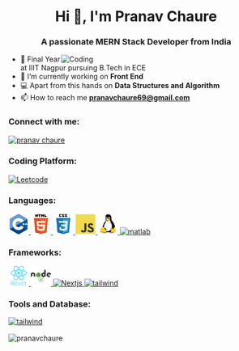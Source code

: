 <h1 align="center">Hi 👋, I'm Pranav Chaure</h1>
<h3 align="center">A passionate MERN Stack Developer from India</h3>
<img
  align="right"
  width="400"
  alt="Coding"
  src="https://i.pinimg.com/originals/09/c7/4c/09c74c130718ce11e07c2d16c558e116.gif"
/>

- 🏫 Final Year at IIIT Nagpur pursuing B.Tech in ECE
- 🔭 I’m currently working on **Front End**
- 💻 Apart from this hands on **Data Structures and Algorithm**
- 📫 How to reach me **pranavchaure69@gmail.com**

<h3 align="left">Connect with me:</h3>
<p align="left">
  <a href="https://www.linkedin.com/in/pranav-chaure-ab574722b/" target="blank">
    <img
      align="center"
      src="https://raw.githubusercontent.com/rahuldkjain/github-profile-readme-generator/master/src/images/icons/Social/linked-in-alt.svg"
      alt="pranav chaure"
      height="30"
      width="40"
  /></a>
  <h3 align="left">Coding Platform:</h3>
<p align="left">
  <a href="https://leetcode.com/u/Pranav0415/" target="blank">
    <img
      align="center"
      src = "https://www.svgrepo.com/show/306328/leetcode.svg"
      alt="Leetcode"
      height="30"
      width="40"
  /></a>
</p>
<h3 align="left">Languages:</h3>
  <a href="https://www.w3schools.com/cpp/" target="_blank" rel="noreferrer">
    <img
      src="https://raw.githubusercontent.com/devicons/devicon/master/icons/cplusplus/cplusplus-original.svg"
      alt="cplusplus"
      width="40"
      height="40"
    />
  </a>
   <a href="https://www.w3.org/html/" target="_blank" rel="noreferrer">
    <img
      src="https://raw.githubusercontent.com/devicons/devicon/master/icons/html5/html5-original-wordmark.svg"
      alt="html5"
      width="40"
      height="40"
    />
  </a>
  <a href="https://www.w3schools.com/css/" target="_blank" rel="noreferrer">
    <img
      src="https://raw.githubusercontent.com/devicons/devicon/master/icons/css3/css3-original-wordmark.svg"
      alt="css3"
      width="40"
      height="40"
    />
  </a>
   <a
    href="https://developer.mozilla.org/en-US/docs/Web/JavaScript"
    target="_blank"
    rel="noreferrer"
  >
  <img
      src="https://raw.githubusercontent.com/devicons/devicon/master/icons/javascript/javascript-original.svg"
      alt="javascript"
      width="40"
      height="40"
    />
  </a>
  <a href="https://www.linux.org/" target="_blank" rel="noreferrer">
    <img
      src="https://raw.githubusercontent.com/devicons/devicon/master/icons/linux/linux-original.svg"
      alt="linux"
      width="40"
      height="40"
    />
  </a>
  <a href="https://www.mathworks.com/" target="_blank" rel="noreferrer">
    <img
      src="https://upload.wikimedia.org/wikipedia/commons/2/21/Matlab_Logo.png"
      alt="matlab"
      width="40"
      height="40"
    />
  </a>
</p>
  <h3 align="left">Frameworks:</h3>
    <a href="https://reactjs.org/" target="_blank" rel="noreferrer">
    <img
      src="https://raw.githubusercontent.com/devicons/devicon/master/icons/react/react-original-wordmark.svg"
      alt="react"
      width="40"
      height="40"
    />
  </a>
    <a href="https://nodejs.org" target="_blank" rel="noreferrer">
    <img
      src="https://raw.githubusercontent.com/devicons/devicon/master/icons/nodejs/nodejs-original-wordmark.svg"
      alt="nodejs"
      width="40"
      height="40"
    />
  </a>
 <a href="https://Nextjs.com/" target="_blank" rel="noreferrer">
    <img
      src="https://www.svgrepo.com/show/354113/nextjs-icon.svg"
      alt="Nextjs"
      width="40"
      height="40"
    />
  </a>
  <a href="https://tailwindcss.com/" target="_blank" rel="noreferrer">
    <img
      src="https://www.vectorlogo.zone/logos/tailwindcss/tailwindcss-icon.svg"
      alt="tailwind"
      width="40"
      height="40"
    />
  </a>
<p>
<h3 align="left">Tools and Database:</h3>
<p align="left">
  <a href="https://tailwindcss.com/" target="_blank" rel="noreferrer">
    <img
      src="https://www.vectorlogo.zone/logos/tailwindcss/tailwindcss-icon.svg"
      alt="tailwind"
      width="40"
      height="40"
    />
  </a>
</p>
  <img
    align="center"
    src="https://github-readme-stats.vercel.app/api/top-langs?username=pranavchaure&show_icons=true&locale=en&layout=compact"
    alt="pranavchaure"
  />
</p>

